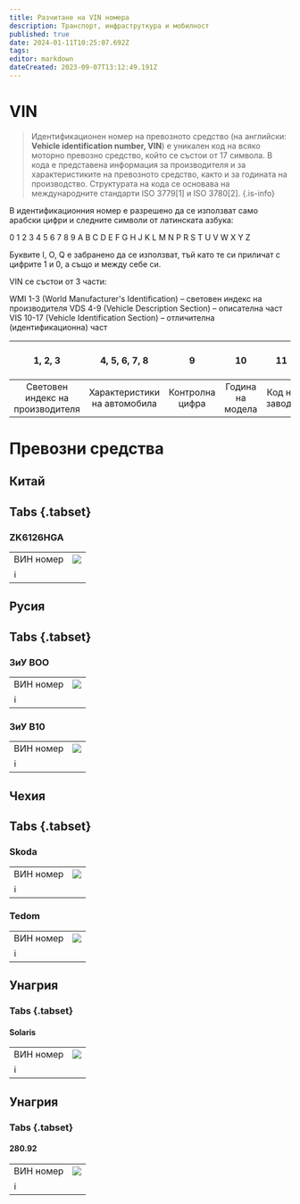 ```yaml
---
title: Разчитане на VIN номера
description: Транспорт, инфраструткура и мобилност
published: true
date: 2024-01-11T10:25:07.692Z
tags: 
editor: markdown
dateCreated: 2023-09-07T13:12:49.191Z
---
```


# VIN
> Идентификационен номер на превозното средство (на английски: **Vehicle identification number, VIN**) е уникален код на всяко моторно превозно средство, който се състои от 17 символа. В кода е представена информация за производителя и за характеристиките на превозното средство, както и за годината на производство. Структурата на кода се основава на международните стандарти ISO 3779[1] и ISO 3780[2].
{.is-info}

В идентификационния номер е разрешено да се използват само арабски цифри и следните символи от латинската азбука:

0 1 2 3 4 5 6 7 8 9 A B C D E F G H J K L M N P R S T U V W X Y Z

Буквите I, O, Q е забранено да се използват, тъй като те си приличат с цифрите 1 и 0, а също и между себе си.

VIN се състои от 3 части:

WMI 1-3 (World Manufacturer's Identification) – световен индекс на производителя
VDS 4-9 (Vehicle Description Section) – описателна част
VIS 10-17 (Vehicle Identification Section) – отличителна (идентификационна) част



|1, 2, 3 | 4, 5, 6, 7, 8 | 9 | 10 | 11 | 12, 13, 14, 15, 16, 17 |
|:---:|:---:|:---:|:---:|:---:|:---:|
| Световен индекс на производителя |  Характеристики на автомобила |  Контролна цифра | Година на модела | Код на завода | Сериен номер |

# Превозни средства 

## Китай
## Tabs {.tabset}


### ZK6126HGA
  
<div class="table-responsive"><table style="width:100%"><tr>
<td><span> ВИН номер</span><br></td>
<td><img src="https://lh3.google.com/u/0/d/1JiVJYWmBvcd79Zu83EWqKtkX2YuC-2j4"></td></tr>
  <td colspan=2 >ℹ️ <a href=""><b></b></a></td></table></div> 

 
## Русия
## Tabs {.tabset}


### ЗиУ BOO

 <div class="table-responsive"><table style="width:100%"><tr>
<td><span> ВИН номер</span><br></td>
<td><img src="https://lh3.google.com/u/0/d/1P-sloLaYJ2i1F9ef3E636Pj52pAfl5aV"></td></tr>
  <td colspan=2 >ℹ️ <a href=""><b></b></a></td></table></div>  


### ЗиУ B10  

  <div class="table-responsive"><table style="width:100%"><tr>
<td><span> ВИН номер</span><br></td>
<td><img src="https://lh3.google.com/u/0/d/1cNbJjHzB9Rw12ZA7JViJED_sxZguw5n2"></td></tr>
  <td colspan=2 >ℹ️ <a href=""><b></b></a></td></table></div>  
  
## Чехия
## Tabs {.tabset}

### Skoda 
  <div class="table-responsive"><table style="width:100%"><tr>
<td><span> ВИН номер</span><br></td>
<td><img src="https://lh3.google.com/u/0/d/1mEYOQpVR2j1vEWwD1YRAHcS0MDwmKRJF"></td></tr>
  <td colspan=2 >ℹ️ <a href=""><b></b></a></td></table></div>    
  
### Tedom 
  <div class="table-responsive"><table style="width:100%"><tr>
<td><span> ВИН номер</span><br></td>
<td><img src="https://lh3.google.com/u/0/d/1_v98dSSXujbupuiZO12-kUPEb1VR2pxh"></td></tr>
  <td colspan=2 >ℹ️ <a href=""><b></b></a></td></table></div>  

  ## Унагрия

### Tabs {.tabset}

#### Solaris
  <div class="table-responsive"><table style="width:100%"><tr>
<td><span> ВИН номер</span><br></td>
<td><img src="https://lh3.google.com/u/0/d/1hSFX7-kGXInoBJEuheRl8sIWPhAiMBAB"></td></tr>
  <td colspan=2 >ℹ️ <a href=""><b></b></a></td></table></div>  



## Унагрия

### Tabs {.tabset}

#### 280.92

    
 <div class="table-responsive"><table style="width:100%"><tr>
<td><span> ВИН номер</span><br></td>
<td><img src="https://lh3.google.com/u/0/d/1LXP_kOIxWmgXwf53G25KY63RcRT3gp2C"></td></tr>
  <td colspan=2 >ℹ️ <a href=""><b></b></a></td></table></div>  
